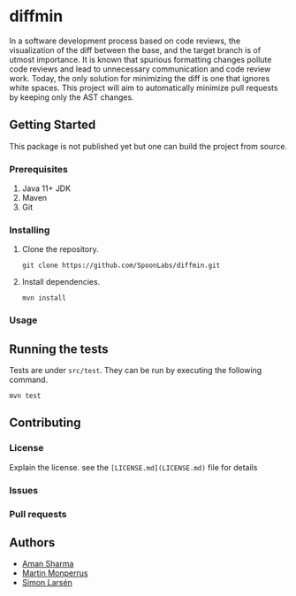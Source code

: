 # diffmin

In a software development process based on code reviews, the visualization of the diff between the base, and the target
branch is of utmost importance. It is known that spurious formatting changes pollute code reviews and lead to
unnecessary communication and code review work. Today, the only solution for minimizing the diff is one that ignores
white spaces. This project will aim to automatically minimize pull requests by keeping only the AST changes.

## Getting Started

This package is not published yet but one can build the project from source.

### Prerequisites

1. Java 11+ JDK
2. Maven
3. Git

### Installing

1. Clone the repository.
    ```shell
    git clone https://github.com/SpoonLabs/diffmin.git
    ```
2. Install dependencies.
    ```shell
    mvn install
    ```

### Usage

## Running the tests

Tests are under `src/test`. They can be run by executing the following command.

```shell
mvn test
```

## Contributing

### License

Explain the license. see the `[LICENSE.md](LICENSE.md)` file for details

### Issues

### Pull requests

## Authors

* [Aman Sharma](https://github.com/algomaster99)
* [Martin Monperrus](https://github.com/monperrus)
* [Simon Larsén](https://github.com/slarse)
